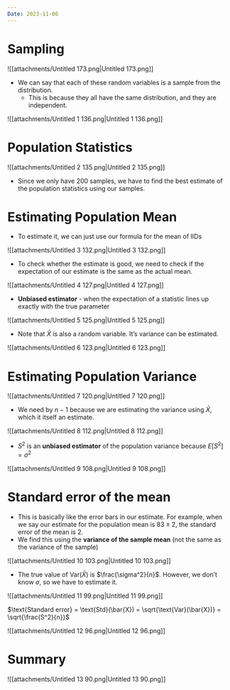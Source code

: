```yaml
---
Date: 2023-11-06
---
```

# Sampling

![[attachments/Untitled 173.png|Untitled 173.png]]

- We can say that each of these random variables is a sample from the distribution.
    - This is because they all have the same distribution, and they are independent.

![[attachments/Untitled 1 136.png|Untitled 1 136.png]]

# Population Statistics

![[attachments/Untitled 2 135.png|Untitled 2 135.png]]

- Since we only have 200 samples, we have to find the best estimate of the population statistics using our samples.

# Estimating Population Mean

- To estimate it, we can just use our formula for the mean of IIDs

![[attachments/Untitled 3 132.png|Untitled 3 132.png]]

- To check whether the estimate is good, we need to check if the expectation of our estimate is the same as the actual mean.

![[attachments/Untitled 4 127.png|Untitled 4 127.png]]

- **Unbiased estimator** - when the expectation of a statistic lines up exactly with the true parameter

![[attachments/Untitled 5 125.png|Untitled 5 125.png]]

- Note that $\bar{X}$﻿ is also a random variable. It’s variance can be estimated.

![[attachments/Untitled 6 123.png|Untitled 6 123.png]]

# Estimating Population Variance

![[attachments/Untitled 7 120.png|Untitled 7 120.png]]

- We need by $n-1$﻿ because we are estimating the variance using $\bar{X}$﻿, which it itself an estimate.

![[attachments/Untitled 8 112.png|Untitled 8 112.png]]

- $S^2$﻿ is an **unbiased estimator** of the population variance because $E[S^2] = \sigma^2$﻿

![[attachments/Untitled 9 108.png|Untitled 9 108.png]]

# Standard error of the mean

- This is basically like the error bars in our estimate. For example, when we say our estimate for the population mean is $83 \pm 2$﻿, the standard error of the mean is $2$﻿.
- We find this using the **variance of the sample mean** (not the same as the variance of the sample)

![[attachments/Untitled 10 103.png|Untitled 10 103.png]]

- The true value of $\text{Var}(\bar{X})$﻿ is $\frac{\sigma^2}{n}$﻿. However, we don’t know $\sigma$﻿, so we have to estimate it.

![[attachments/Untitled 11 99.png|Untitled 11 99.png]]

$\text{Standard error} = \text{Std}(\bar{X}) = \sqrt{\text{Var}(\bar{X})} = \sqrt{\frac{S^2}{n}}$

![[attachments/Untitled 12 96.png|Untitled 12 96.png]]

# Summary

![[attachments/Untitled 13 90.png|Untitled 13 90.png]]
